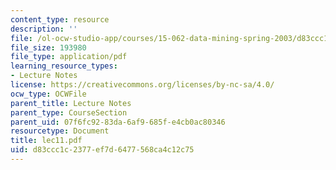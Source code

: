```yaml
---
content_type: resource
description: ''
file: /ol-ocw-studio-app/courses/15-062-data-mining-spring-2003/d83ccc1c2377ef7d6477568ca4c12c75_lec11.pdf
file_size: 193980
file_type: application/pdf
learning_resource_types:
- Lecture Notes
license: https://creativecommons.org/licenses/by-nc-sa/4.0/
ocw_type: OCWFile
parent_title: Lecture Notes
parent_type: CourseSection
parent_uid: 07f6fc92-83da-6af9-685f-e4cb0ac80346
resourcetype: Document
title: lec11.pdf
uid: d83ccc1c-2377-ef7d-6477-568ca4c12c75
---
```

